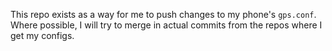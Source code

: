 This repo exists as a way for me to push changes to my phone's `gps.conf`.  Where possible, I will try to merge in actual commits from the repos where I get my configs.
